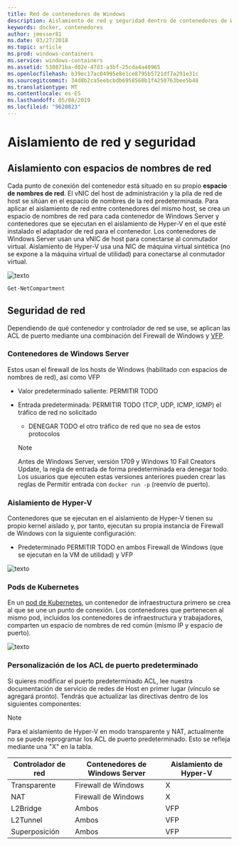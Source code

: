 ```yaml
---
title: Red de contenedores de Windows
description: Aislamiento de red y seguridad dentro de contenedores de Windows.
keywords: docker, contenedores
author: jmesser81
ms.date: 03/27/2018
ms.topic: article
ms.prod: windows-containers
ms.service: windows-containers
ms.assetid: 538871ba-d02e-47d3-a3bf-25cda4a40965
ms.openlocfilehash: b39ec17ac04995e8e1ce8795b5721df7a291e31c
ms.sourcegitcommit: 34d8b2ca5eebcbdb6958560b1f4250763bee5b48
ms.translationtype: MT
ms.contentlocale: es-ES
ms.lasthandoff: 05/08/2019
ms.locfileid: "9620823"
---
```

# <a name="network-isolation-and-security"></a>Aislamiento de red y seguridad

## <a name="isolation-with-network-namespaces"></a>Aislamiento con espacios de nombres de red

Cada punto de conexión del contenedor está situado en su propio __espacio de nombres de red__. El vNIC del host de administración y la pila de red de host se sitúan en el espacio de nombres de la red predeterminada. Para aplicar el aislamiento de red entre contenedores del mismo host, se crea un espacio de nombres de red para cada contenedor de Windows Server y contenedores que se ejecutan en el aislamiento de Hyper-V en el que esté instalado el adaptador de red para el contenedor. Los contenedores de Windows Server usan una vNIC de host para conectarse al conmutador virtual. Aislamiento de Hyper-V usa una NIC de máquina virtual sintética (no se expone a la máquina virtual de utilidad) para conectarse al conmutador virtual.

![texto](media/network-compartment-visual.png)

```powershell
Get-NetCompartment
```

## <a name="network-security"></a>Seguridad de red

Dependiendo de qué contenedor y controlador de red se use, se aplican las ACL de puerto mediante una combinación del Firewall de Windows y [VFP](https://www.microsoft.com/research/project/azure-virtual-filtering-platform/).

### <a name="windows-server-containers"></a>Contenedores de Windows Server

Estos usan el firewall de los hosts de Windows (habilitado con espacios de nombres de red), así como VFP

* Valor predeterminado saliente: PERMITIR TODO
* Entrada predeterminada: PERMITIR TODO (TCP, UDP, ICMP, IGMP) el tráfico de red no solicitado
  * DENEGAR TODO el otro tráfico de red que no sea de estos protocolos

  >[!NOTE]
  >Antes de Windows Server, versión 1709 y Windows 10 Fall Creators Update, la regla de entrada de forma predeterminada era denegar todo. Los usuarios que ejecuten estas versiones anteriores pueden crear las reglas de Permitir entrada con ``docker run -p`` (reenvío de puerto).

### <a name="hyper-v-isolation"></a>Aislamiento de Hyper-V

Contenedores que se ejecutan en el aislamiento de Hyper-V tienen su propio kernel aislado y, por tanto, ejecutan su propia instancia de Firewall de Windows con la siguiente configuración:

* Predeterminado PERMITIR TODO en ambos Firewall de Windows (que se ejecutan en la VM de utilidad) y VFP

![texto](media/windows-firewall-containers.png)

### <a name="kubernetes-pods"></a>Pods de Kubernetes

En un [pod de Kubernetes](https://kubernetes.io/docs/concepts/workloads/pods/pod/), un contenedor de infraestructura primero se crea al que se une un punto de conexión. Los contenedores que pertenecen al mismo pod, incluidos los contenedores de infraestructura y trabajadores, comparten un espacio de nombres de red común (mismo IP y espacio de puerto).

![texto](media/pod-network-compartment.png)

### <a name="customizing-default-port-acls"></a>Personalización de los ACL de puerto predeterminado

Si quieres modificar el puerto predeterminado ACL, lee nuestra documentación de servicio de redes de Host en primer lugar (vínculo se agregará pronto). Tendrás que actualizar las directivas dentro de los siguientes componentes:

>[!NOTE]
>Para el aislamiento de Hyper-V en modo transparente y NAT, actualmente no se puede reprogramar los ACL de puerto predeterminado. Esto se refleja mediante una "X" en la tabla.

| Controlador de red | Contenedores de Windows Server | Aislamiento de Hyper-V  |
| -------------- |-------------------------- | ------------------- |
| Transparente | Firewall de Windows | X |
| NAT | Firewall de Windows | X |
| L2Bridge | Ambos | VFP |
| L2Tunnel | Ambos | VFP |
| Superposición  | Ambos | VFP |